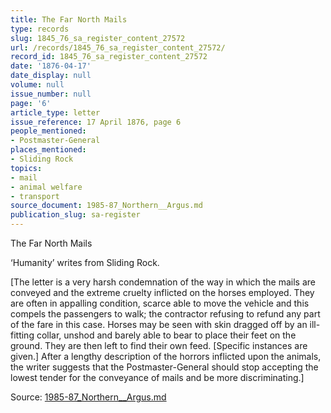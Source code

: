 ```yaml
---
title: The Far North Mails
type: records
slug: 1845_76_sa_register_content_27572
url: /records/1845_76_sa_register_content_27572/
record_id: 1845_76_sa_register_content_27572
date: '1876-04-17'
date_display: null
volume: null
issue_number: null
page: '6'
article_type: letter
issue_reference: 17 April 1876, page 6
people_mentioned:
- Postmaster-General
places_mentioned:
- Sliding Rock
topics:
- mail
- animal welfare
- transport
source_document: 1985-87_Northern__Argus.md
publication_slug: sa-register
---
```


The Far North Mails

‘Humanity’ writes from Sliding Rock.

[The letter is a very harsh condemnation of the way in which the mails are conveyed and the extreme cruelty inflicted on the horses employed.  They are often in appalling condition, scarce able to move the vehicle and this compels the passengers to walk; the contractor refusing to refund any part of the fare in this case.  Horses may be seen with skin dragged off by an ill-fitting collar, unshod and barely able to bear to place their feet on the ground.  They are then left to find their own feed.  [Specific instances are given.]  After a lengthy description of the horrors inflicted upon the animals, the writer suggests that the Postmaster-General should stop accepting the lowest tender for the conveyance of mails and be more discriminating.]

Source: [1985-87_Northern__Argus.md](/downloads/markdown/1985-87_Northern__Argus.md)
